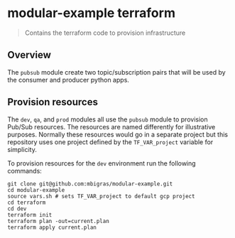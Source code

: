 # modular-example terraform

> Contains the terraform code to provision infrastructure

## Overview

The `pubsub` module create two topic/subscription pairs that will be used by the consumer and producer python apps.

## Provision resources

The `dev`, `qa`, and `prod` modules all use the `pubsub` module to provision Pub/Sub resources. The resources are named differently for illustrative purposes. Normally these resources would go in a separate project but this repository uses one project defined by the `TF_VAR_project` variable for simplicity.

To provision resources for the `dev` environment run the following commands:

```
git clone git@github.com:mbigras/modular-example.git
cd modular-example
source vars.sh # sets TF_VAR_project to default gcp project
cd terraform
cd dev
terraform init
terraform plan -out=current.plan
terraform apply current.plan
```
